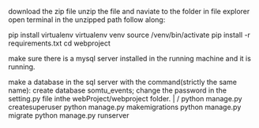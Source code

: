 download the zip file
unzip the file and naviate to the folder in file explorer
open terminal in the unzipped path
follow along:



pip install virtualenv
virtualenv venv
source /venv/bin/activate
pip install -r requirements.txt
cd webproject

make sure there is a mysql server installed in the running machine and it is running.

make a database in the sql server with the command(strictly the same name):
create database somtu_events;
change the password in the setting.py file inthe webProject/webproject folder.
  |
  \/
python manage.py createsuperuser
python manage.py makemigrations
python manage.py migrate
python manage.py runserver
